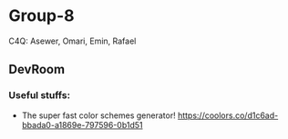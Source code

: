 # Group-8
C4Q: Asewer, Omari, Emin, Rafael

## DevRoom

### Useful stuffs:
- The super fast color schemes generator! https://coolors.co/d1c6ad-bbada0-a1869e-797596-0b1d51
